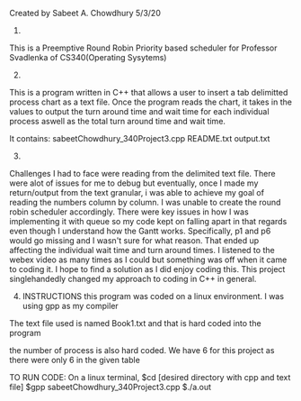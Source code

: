 Created by Sabeet A. Chowdhury
5/3/20

1. 
This is a Preemptive Round Robin Priority based scheduler for
Professor Svadlenka of CS340(Operating Sysytems)

2.
This is a program written in C++ that allows a user to insert
a tab delimitted process chart as a text file. Once the program
reads the chart, it takes in the values to output the turn around time
and wait time for each individual process aswell as the total turn around
time and wait time.

It contains:
    sabeetChowdhury_340Project3.cpp
    README.txt
    output.txt

3.
Challenges I had to face were reading from the delimited text 
file. There were alot of issues for me to debug but eventually, 
once I made my return/output from the text granular, i was able to 
achieve my goal of reading the numbers column by column. I was unable to 
create the round robin  scheduler accordingly. There were 
key issues in how I was implementing  it with queue so my code kept on 
falling apart in that regards even though I understand how the Gantt works. Specifically,
p1 and p6 would go missing and I wasn't sure for what reason. That ended up
affecting the individual wait time and turn around times.
I listened to the webex video as many times as I could but something was off
when it came to coding it. I hope to find a solution as I did enjoy 
coding this. This project singlehandedly changed my approach to
coding in C++ in general.

4. INSTRUCTIONS
this program was coded on a linux environment. I was using
gpp as my compiler

The text file used is named Book1.txt and that is hard coded 
into the program

the number of process is also hard coded. We have 6 for this 
project as there were only 6 in the given table

TO RUN CODE:
    On a linux terminal,
    $cd [desired directory with cpp and text file]
    $gpp sabeetChowdhury_340Project3.cpp
    $./a.out
